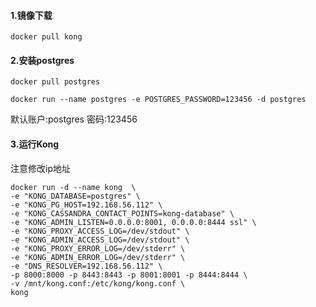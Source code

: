 #### 1.镜像下载
```shell
docker pull kong
```

#### 2.安装postgres
```shell
docker pull postgres

docker run --name postgres -e POSTGRES_PASSWORD=123456 -d postgres
```
默认账户:postgres 密码:123456


#### 3.运行Kong
注意修改ip地址
```shell
docker run -d --name kong  \
-e "KONG_DATABASE=postgres" \
-e "KONG_PG_HOST=192.168.56.112" \
-e "KONG_CASSANDRA_CONTACT_POINTS=kong-database" \
-e "KONG_ADMIN_LISTEN=0.0.0.0:8001, 0.0.0.0:8444 ssl" \
-e "KONG_PROXY_ACCESS_LOG=/dev/stdout" \
-e "KONG_ADMIN_ACCESS_LOG=/dev/stdout" \
-e "KONG_PROXY_ERROR_LOG=/dev/stderr" \
-e "KONG_ADMIN_ERROR_LOG=/dev/stderr" \
-e "DNS_RESOLVER=192.168.56.112" \
-p 8000:8000 -p 8443:8443 -p 8001:8001 -p 8444:8444 \
-v /mnt/kong.conf:/etc/kong/kong.conf \
kong  
```

